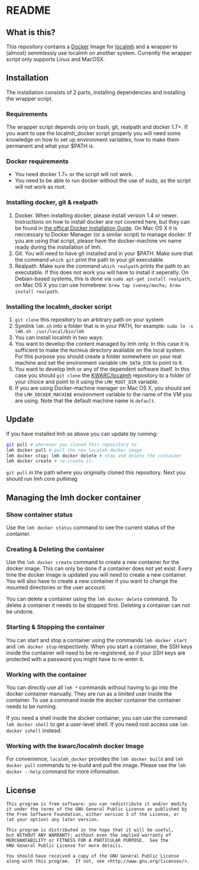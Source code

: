 # README

## What is this?

This repository contains a [Docker](https://www.docker.com/) Image for [localmh](https://github.com/KWARC/localmh) and a wrapper to (almost) semmlessly use localmh on another system. Currently the wrapper script only supports Linux and MacOSX.

## Installation

The installation consists of 2 parts, installing dependencies and installing the wrapper script.

### Requirements

The wrapper script depends only on bash, git, realpath and docker 1.7+. If you want to use the localmh_docker script properly you will need some knowledge on how to set up environment variables, how to make them permanent and what your $PATH is.

### Docker requirements
* You need docker 1.7+ or the script will not work.
* You need to be able to run docker without the use of sudo, as the script will not work as root.

### Installing docker, git & realpath

1. Docker. When installing docker, please install version 1.4 or newer. Instructions on how to install docker are not covered here, but they can be found in [the offical Docker Installation Guide](https://docs.docker.com/installation/). On Mac OS X it is neccessary to Docker Manager (or a similar script) to manage docker. If you are using that script, please have the docker-machine vm name ready during the installation of lmh.
2. Git. You will need to have git installed and in your $PATH. Make sure that the command ```which git``` print the path to your git executable
3. Realpath. Make sure the command ```which realpath``` prints the path to an executable. If this does not work you will have to install it seperatly. On Debian-based systems, this is done via ```sudo apt-get install realpath```, on Mac OS X you can use homebrew: ```brew tap iveney/mocha; brew install realpath```. 

### Installing the localmh_docker script

1. ```git clone``` this repository to an arbitrary path on your system
2. Symlink ```lmh.sh``` into a folder that is in your PATH, for example: ```sudo ln -s lmh.sh  /usr/local/bin/lmh```
3. You can install localmh in two ways:
  1. You want to develop the content managed by lmh only. In this case it is sufficient to make the ```MathHub``` directory available on the local system. For this purpose you should create a folder somewhere on your real machine and set the environment variable ```LMH_DATA_DIR``` to point to it.
  2. You want to develop lmh or any of the dependent software itself. In this case you should ```git clone``` the [KWARC/localmh](https://github.com/KWARC/localmh) repository to a folder of your choice and point to it using the ```LMH_ROOT_DIR``` variable.
4. If you are using Docker-machine manager on Mac OS X, you should set the ```LMH_DOCKER_MACHINE``` environment variable to the name of the VM you are using. Note that the default machine name is ```default```.

## Update

If you have installed lmh as above you can update by running:

```bash
git pull # wherever you cloned this repository to
lmh docker pull # pull the new localmh_docker image
lmh docker stop; lmh docker delete # stop and delete the container
lmh docker create # re-create it.
```

```git pull``` in the path where you originally cloned this repository. Next you should run lmh core pullimag

## Managing the lmh docker container

### Show container status

Use the ```lmh docker status``` command to see the current status of the container.

### Creating & Deleting the container

Use the ```lmh docker create``` command to create a new container for the docker image. This can only be done if a container does not yet exist. Every time the docker image is updated you will need to create a new container. You will also have to create a new container if you want to change the mounted directories or the user account.

You can delete a container using the ```lmh docker delete``` command. To delete a container it needs to be stopped first. Deleting a container can not be undone.

### Starting & Stopping the container

You can start and stop a container using the commands ```lmh docker start``` and ```lmh docker stop``` respectively. When you start a container, the SSH keys inside the container will need to be re-registered, so if your SSH keys are protected with a password you might have to re-enter it.

### Working with the container
You can directly use all ```lmh *``` commands without having to go into the docker container manually. They are run as a limited user inside the container. To use a command inside the docker container the container needs to be running.

If you need a shell inside the docker container, you can use the command ```lmh docker shell``` to get a user-level shell. If you need root access use ```lmh docker sshell``` instead.

### Working with the kwarc/localmh docker Image
For convenience, ```localmh_docker``` provides the ```lmh docker build``` and ```lmh docker pull``` commands to re-build and pull the image. Please see the ```lmh docker --help``` command for more information.

## License

    This program is free software: you can redistribute it and/or modify
    it under the terms of the GNU General Public License as published by
    the Free Software Foundation, either version 3 of the License, or
    (at your option) any later version.

    This program is distributed in the hope that it will be useful,
    but WITHOUT ANY WARRANTY; without even the implied warranty of
    MERCHANTABILITY or FITNESS FOR A PARTICULAR PURPOSE.  See the
    GNU General Public License for more details.

    You should have received a copy of the GNU General Public License
    along with this program.  If not, see <http://www.gnu.org/licenses/>.
